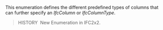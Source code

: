 This enumeration defines the different predefined types of columns that can further specify an _IfcColumn_ or _IfcColumnType_.

> HISTORY&nbsp; New Enumeration in IFC2x2.
